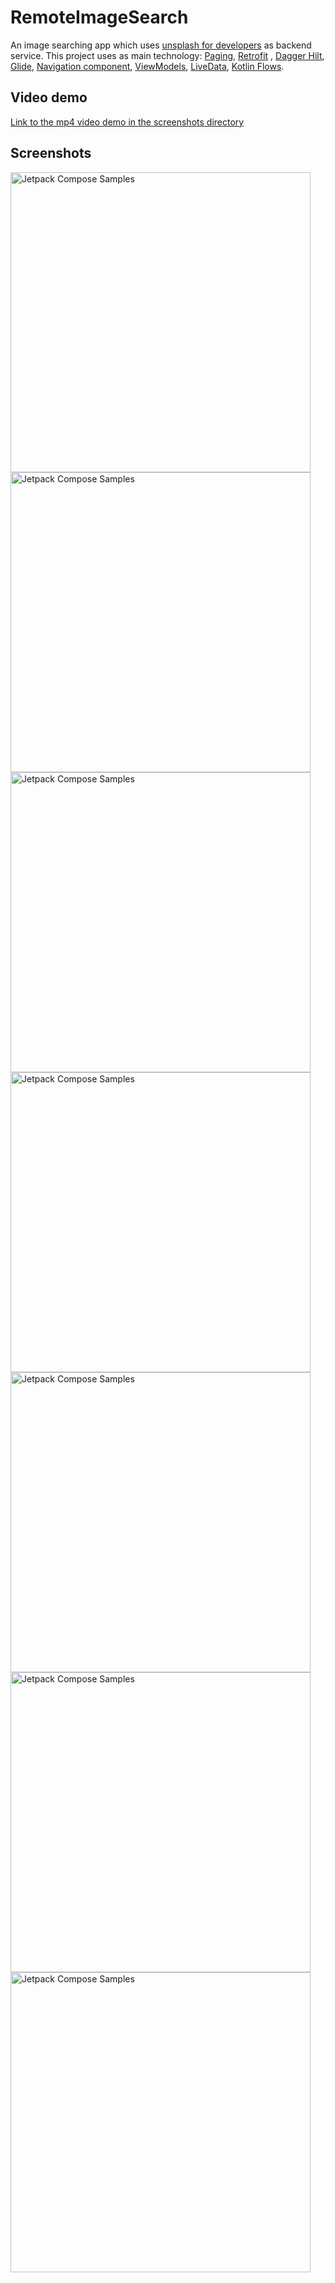 # RemoteImageSearch

An image searching app which uses [unsplash for developers](https://api.unsplash.com/) as backend
service. This project uses as main
technology: [Paging](https://developer.android.com/topic/libraries/architecture/paging/v3-overview),
[Retrofit](https://square.github.io/retrofit/)
, [Dagger Hilt](https://developer.android.com/training/dependency-injection/hilt-android),
[Glide](https://github.com/bumptech/glide),
[Navigation component](https://developer.android.com/guide/navigation/navigation-getting-started),
[ViewModels](https://developer.android.com/topic/libraries/architecture/viewmodel),
[LiveData](https://developer.android.com/topic/libraries/architecture/livedata),
[Kotlin Flows](https://developer.android.com/kotlin/flow).

## Video demo

[Link to the mp4 video demo in the screenshots directory](/screenshots/device-2021-11-12-172727.mp4)

## Screenshots

<img src="/screenshots/device-2021-11-12-151237.png" alt="Jetpack Compose Samples" width="480" />

<img src="/screenshots/device-2021-11-12-143839.png" alt="Jetpack Compose Samples" width="480" />

<img src="/screenshots/device-2021-11-12-151222.png" alt="Jetpack Compose Samples" width="480" />

<img src="/screenshots/device-2021-11-12-151138.png" alt="Jetpack Compose Samples" width="480" />

<img src="/screenshots/device-2021-11-12-143904.png" alt="Jetpack Compose Samples" width="480" />

<img src="/screenshots/device-2021-11-12-150341.png" alt="Jetpack Compose Samples" width="480" />

<img src="/screenshots/device-2021-11-12-143646.png" alt="Jetpack Compose Samples" width="480" />
